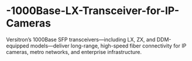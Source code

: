 # -1000Base-LX-Transceiver-for-IP-Cameras
Versitron’s 1000Base SFP transceivers—including LX, ZX, and DDM-equipped models—deliver long-range, high-speed fiber connectivity for IP cameras, metro networks, and enterprise infrastructure.
